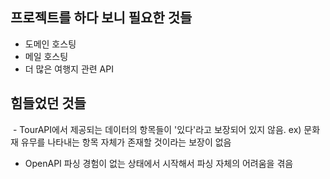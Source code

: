 ## 프로젝트를 하다 보니 필요한 것들

  - 도메인 호스팅
  - 메일 호스팅
  - 더 많은 여행지 관련 API

## 힘들었던 것들

  - TourAPI에서 제공되는 데이터의 항목들이 '있다'라고 보장되어 있지 않음. ex) 문화재 유무를 나타내는 항목 자체가 존재할 것이라는 보장이 없음
  - OpenAPI 파싱 경험이 없는 상태에서 시작해서 파싱 자체의 어려움을 겪음
